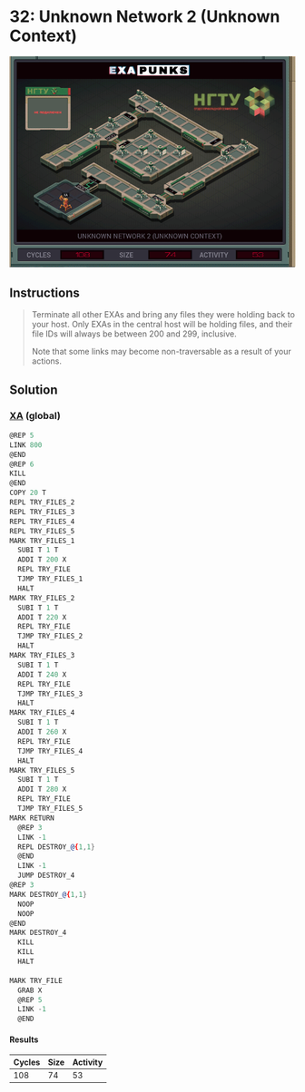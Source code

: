 # 32: Unknown Network 2 (Unknown Context)

<div align="center"><img src="EXAPUNKS - UNKNOWN NETWORK 2 (108, 74, 53, 2024-06-24-00-38-18).gif" /></div>

## Instructions
> Terminate all other EXAs and bring any files they were holding back to your host. Only EXAs in the central host will be holding files, and their file IDs will always be between 200 and 299, inclusive.
> 
> Note that some links may become non-traversable as a result of your actions.

## Solution

### [XA](XA.exa) (global)
```asm
@REP 5
LINK 800
@END
@REP 6
KILL
@END
COPY 20 T
REPL TRY_FILES_2
REPL TRY_FILES_3
REPL TRY_FILES_4
REPL TRY_FILES_5
MARK TRY_FILES_1
  SUBI T 1 T
  ADDI T 200 X
  REPL TRY_FILE
  TJMP TRY_FILES_1
  HALT
MARK TRY_FILES_2
  SUBI T 1 T
  ADDI T 220 X
  REPL TRY_FILE
  TJMP TRY_FILES_2
  HALT
MARK TRY_FILES_3
  SUBI T 1 T
  ADDI T 240 X
  REPL TRY_FILE
  TJMP TRY_FILES_3
  HALT
MARK TRY_FILES_4
  SUBI T 1 T
  ADDI T 260 X
  REPL TRY_FILE
  TJMP TRY_FILES_4
  HALT
MARK TRY_FILES_5
  SUBI T 1 T
  ADDI T 280 X
  REPL TRY_FILE
  TJMP TRY_FILES_5
MARK RETURN
  @REP 3
  LINK -1
  REPL DESTROY_@{1,1}
  @END
  LINK -1
  JUMP DESTROY_4
@REP 3
MARK DESTROY_@{1,1}
  NOOP
  NOOP
@END
MARK DESTROY_4
  KILL
  KILL
  HALT

MARK TRY_FILE
  GRAB X
  @REP 5
  LINK -1
  @END
```

#### Results
| Cycles | Size | Activity |
|--------|------|----------|
| 108    | 74   | 53       |
